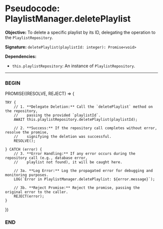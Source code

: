 # Pseudocode: PlaylistManager.deletePlaylist

**Objective:** To delete a specific playlist by its ID, delegating the operation to the `PlaylistRepository`.

**Signature:** `deletePlaylist(playlistId: integer): Promise<void>`

**Dependencies:**
- `this.playlistRepository`: An instance of `PlaylistRepository`.

---

### **BEGIN**

PROMISE((RESOLVE, REJECT) => {

    TRY {
        // 1. **Delegate Deletion:** Call the `deletePlaylist` method on the repository,
        //    passing the provided `playlistId`.
        AWAIT this.playlistRepository.deletePlaylist(playlistId);

        // 2. **Success:** If the repository call completes without error, resolve the promise,
        //    signifying the deletion was successful.
        RESOLVE();

    } CATCH (error) {
        // 3. **Error Handling:** If any error occurs during the repository call (e.g., database error,
        //    playlist not found), it will be caught here.

        // 3a. **Log Error:** Log the propagated error for debugging and monitoring purposes.
        LOG(`Error in PlaylistManager.deletePlaylist: ${error.message}`);

        // 3b. **Reject Promise:** Reject the promise, passing the original error to the caller.
        REJECT(error);
    }

})

### **END**